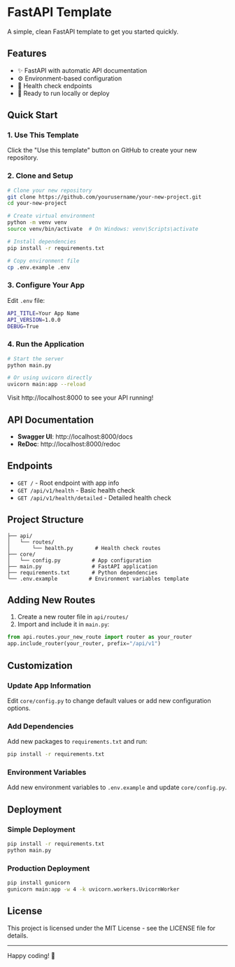 # FastAPI Template

A simple, clean FastAPI template to get you started quickly.

## Features

- ✨ FastAPI with automatic API documentation
- ⚙️ Environment-based configuration
- 🏥 Health check endpoints
- 🚀 Ready to run locally or deploy

## Quick Start

### 1. Use This Template

Click the "Use this template" button on GitHub to create your new repository.

### 2. Clone and Setup

```bash
# Clone your new repository
git clone https://github.com/yourusername/your-new-project.git
cd your-new-project

# Create virtual environment
python -m venv venv
source venv/bin/activate  # On Windows: venv\Scripts\activate

# Install dependencies
pip install -r requirements.txt

# Copy environment file
cp .env.example .env
```

### 3. Configure Your App

Edit `.env` file:
```bash
API_TITLE=Your App Name
API_VERSION=1.0.0
DEBUG=True
```

### 4. Run the Application

```bash
# Start the server
python main.py

# Or using uvicorn directly
uvicorn main:app --reload
```

Visit http://localhost:8000 to see your API running!

## API Documentation

- **Swagger UI**: http://localhost:8000/docs
- **ReDoc**: http://localhost:8000/redoc

## Endpoints

- `GET /` - Root endpoint with app info
- `GET /api/v1/health` - Basic health check
- `GET /api/v1/health/detailed` - Detailed health check

## Project Structure

```
├── api/
│   └── routes/
│       └── health.py       # Health check routes
├── core/
│   └── config.py          # App configuration
├── main.py                # FastAPI application
├── requirements.txt       # Python dependencies
└── .env.example          # Environment variables template
```

## Adding New Routes

1. Create a new router file in `api/routes/`
2. Import and include it in `main.py`:

```python
from api.routes.your_new_route import router as your_router
app.include_router(your_router, prefix="/api/v1")
```

## Customization

### Update App Information
Edit `core/config.py` to change default values or add new configuration options.

### Add Dependencies
Add new packages to `requirements.txt` and run:
```bash
pip install -r requirements.txt
```

### Environment Variables
Add new environment variables to `.env.example` and update `core/config.py`.

## Deployment

### Simple Deployment
```bash
pip install -r requirements.txt
python main.py
```

### Production Deployment
```bash
pip install gunicorn
gunicorn main:app -w 4 -k uvicorn.workers.UvicornWorker
```

## License

This project is licensed under the MIT License - see the LICENSE file for details.

---

Happy coding! 🚀